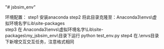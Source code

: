 "# jsbsim_env" 


环境配置：
step1 安装anaconda
step2 将此目录克隆至：Anaconda3\envs\虚拟环境名字\Lib\site-packages\
step3 在 Anaconda3\envs\虚拟环境名字\Lib\site-packages\my_jsbsim_env\目录下运行 python test_env.py
step4 在.\envs目录下新增交互交互任务，注意格式相同